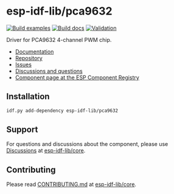 # esp-idf-lib/pca9632

[![Build examples](https://github.com/esp-idf-lib/pca9632/actions/workflows//build.yml/badge.svg)](https://github.com/esp-idf-lib/pca9632/actions/workflows//build.yml)
[![Build docs](https://github.com/esp-idf-lib/pca9632/actions/workflows//build-docs.yml/badge.svg)](https://github.com/esp-idf-lib/pca9632/actions/workflows//build-docs.yml)
[![Validation](https://github.com/esp-idf-lib/pca9632/actions/workflows//validate-component.yml/badge.svg)](https://github.com/esp-idf-lib/pca9632/actions/workflows//validate-component.yml)

Driver for PCA9632 4-channel PWM chip.

* [Documentation](https://esp-idf-lib.github.io/pca9632/)
* [Repository](https://github.com/esp-idf-lib/pca9632)
* [Issues](https://github.com/esp-idf-lib/pca9632/issues)
* [Discussions and questions](https://github.com/esp-idf-lib/core/discussions)
* [Component page at the ESP Component Registry](https://components.espressif.com/components/esp-idf-lib/pca9632)

## Installation

```sh
idf.py add-dependency esp-idf-lib/pca9632
```

## Support

For questions and discussions about the component, please use
[Discussions](https://github.com/esp-idf-lib/core/discussions)
at [esp-idf-lib/core](https://github.com/esp-idf-lib/core).

## Contributing

Please read [CONTRIBUTING.md](https://github.com/esp-idf-lib/core/blob/main/CONTRIBUTING.md)
at [esp-idf-lib/core](https://github.com/esp-idf-lib/core).
